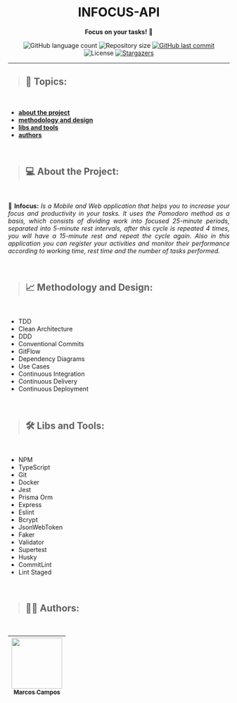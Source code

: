 <h1 align="center" style="font-weight: bold;">
  INFOCUS-API
</h1>

<p align="center">
	<strong>Focus on your tasks!</strong> 👀
</p>

<p align="center">
  <img alt="GitHub language count" src="https://img.shields.io/github/languages/count/Markimg22/infocus-api?color=%2304D361">
  <img alt="Repository size" src="https://img.shields.io/github/repo-size/Markimg22/infocus-api">
  <a href="https://github.com/Markimg22/infocus-app/commits/master">
    <img alt="GitHub last commit" src="https://img.shields.io/github/last-commit/Markimg22/infocus-api">
  </a>
  <img alt="License" src="https://img.shields.io/badge/license-MIT-brightgreen">
  <a href="https://github.com/Markimg22/infocus-app/stargazers">
    <img alt="Stargazers" src="https://img.shields.io/github/stars/Markimg22/infocus-api?style=social">
  </a>
</p>

---

> ## **📌 Topics:**

<br />

- [**about the project**](#💻-about-the-project)
- [**methodology and design**](#📈-methodology-and-design)
- [**libs and tools**](#🛠-libs-and-tools)
- [**authors**](#🦸-authors)

<br />

> ## **💻 About the Project:**

<br />

<p style="text-align: justify;"> <strong>📝 Infocus:</strong> <span style="font-style: italic;">Is a Mobile and Web application that helps you to increase your focus and productivity in your tasks. It uses the Pomodoro method as a basis, which consists of dividing work into focused 25-minute periods, separated into 5-minute rest intervals, after this cycle is repeated 4 times, you will have a 15-minute rest and repeat the cycle again. Also in this application you can register your activities and monitor their performance according to working time, rest time and the number of tasks performed.</span></p>

<br />

> ## **📈 Methodology and Design:**

<br />

- TDD
- Clean Architecture
- DDD
- Conventional Commits
- GitFlow
- Dependency Diagrams
- Use Cases
- Continuous Integration
- Continuous Delivery
- Continuous Deployment

<br />

> ## **🛠 Libs and Tools:**

<br />

- NPM
- TypeScript
- Git
- Docker
- Jest
- Prisma Orm
- Express
- Eslint
- Bcrypt
- JsonWebToken
- Faker
- Validator
- Supertest
- Husky
- CommitLint
- Lint Staged

<br />

> ## **👨‍💻 Authors:**

<br />

| [<img src="https://avatars1.githubusercontent.com/u/61772359?s=400&u=bc1cc2d6907c49f1c699a944838b87409a77d5cc&v=4" width=115 /> <br/> <sub>Marcos Campos</sub>](https://github.com/Markimg22) |
| :---: |
